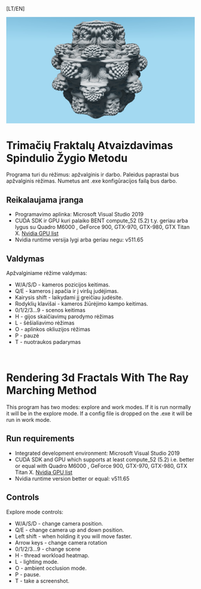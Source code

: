 [LT/EN]

![Pvz nuotrauka](https://github.com/Prifs195Gud/Raymarching3DFractals/blob/main/Mandelbulb.JPG?raw=true)

# Trimačių Fraktalų Atvaizdavimas Spindulio Žygio Metodu

Programa turi du rėžimus: apžvalginis ir darbo. Paleidus paprastai bus apžvalginis rėžimas. Numetus ant .exe konfigūracijos failą bus darbo.

## Reikalaujama įranga
- Programavimo aplinka:	Microsoft Visual Studio 2019
- CUDA SDK ir GPU kuri palaiko BENT compute_52 (5.2) t.y. geriau arba lygus su Quadro M6000 , GeForce 900, GTX-970, GTX-980, GTX Titan X. [Nvidia GPU list](https://developer.nvidia.com/cuda-gpus)
- Nvidia runtime versija lygi arba geriau negu: v511.65

## Valdymas
Apžvalginiame rėžime valdymas:
- W/A/S/D - kameros pozicijos keitimas.
- Q/E - kameros į apačia ir į viršų judėjimas.
- Kairysis shift - laikydami jį greičiau judėsite.
- Rodyklių klavišai - kameros žiūrėjimo kampo keitimas.
- 0/1/2/3...9 - scenos keitimas
- H - gijos skaičiavimų parodymo rėžimas
- L - šėšialiavimo rėžimas
- O - aplinkos okliuzijos rėžimas
- P - pauzė
- T - nuotraukos padarymas

&nbsp;

# Rendering 3d Fractals With The Ray Marching Method

This program has two modes: explore and work modes. If it is run normally it will be in the explore mode. If a config file is dropped on the .exe it will be run in work mode.

## Run requirements
- Integrated development environment: Microsoft Visual Studio 2019
- CUDA SDK and GPU which supports at least compute_52 (5.2) i.e. better or equal with Quadro M6000 , GeForce 900, GTX-970, GTX-980, GTX Titan X. [Nvidia GPU list](https://developer.nvidia.com/cuda-gpus)
- Nvidia runtime version better or equal: v511.65

## Controls
Explore mode controls:
- W/A/S/D - change camera position.
- Q/E - change camera up and down position. 
- Left shift - when holding it you will move faster.
- Arrow keys - change camera rotation
- 0/1/2/3...9 - change scene
- H - thread workload heatmap.
- L - lighting mode.
- O - ambient occlusion mode.
- P - pause.
- T - take a screenshot.
